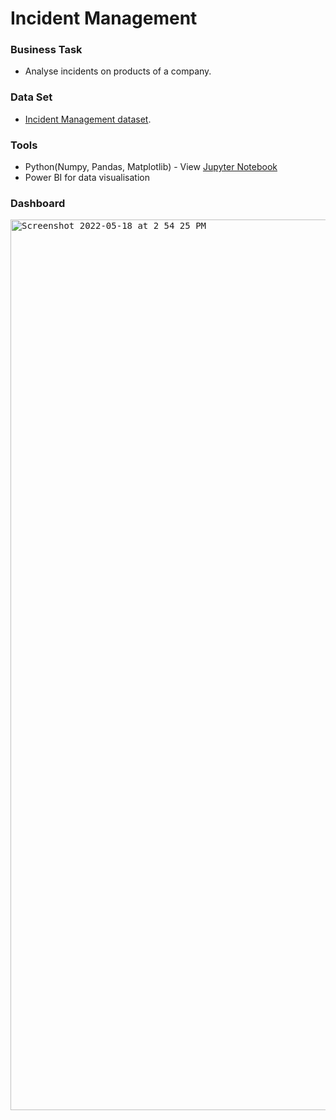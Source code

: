 # Incident Management


### Business Task
- Analyse incidents on products of a company.

### Data Set
- [Incident Management dataset](https://github.com/brendaakweongo/Incident-Management/blob/main/Incidents.xlsx).

### Tools
- Python(Numpy, Pandas, Matplotlib) - View [Jupyter Notebook](https://github.com/brendaakweongo/Customers/blob/main/Python/incidents.ipynb)
- Power BI for data visualisation

### Dashboard

<kbd><img width="1425" alt="Screenshot 2022-05-18 at 2 54 25 PM" src="https://user-images.githubusercontent.com/114441414/229905640-a43ef107-2652-4586-a380-7f0afb03fee5.png"></kbd>

